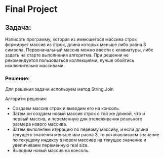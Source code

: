 # Final Project
## Задача:
Написать программу, которая из имеющегося массива строк формирует массив из строк, длина которых меньше либо равна 3 символа. Первоначальный массив можно ввести с клавиатуры, либо задать на старте выполнения алгоритма. При решении не рекомендуется пользоваться коллекциями, лучше обойтись исключительно массивами.

### Решение:
Для решения задачи используем метод String.Join

Алгоритм решения:
- Создаем массив строк и выводим его на консоль.
- Затем он создаем новый массив строк с той же длиной, что и первый массив, и переменную для отслеживания реального размера нового массива.
- Затем выполняем итерацию по первому массиву, и если длина текущего значения меньше или равна 3, то устанавливаем значение по текущему индексу в новом массиве на текущее значение и увеличиваем переменную real size.
- Выводим новый массив на консоль.
